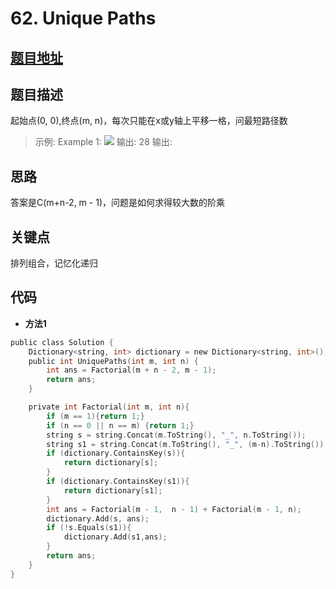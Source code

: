 #   62. Unique Paths
  
  
  
##  [题目地址](https://leetcode.com/problems/unique-paths/ )
  
  
  
##  题目描述
起始点(0, 0),终点(m, n)，每次只能在x或y轴上平移一格，问最短路径数
  
  
>
>示例:
>Example 1:
>![](https://assets.leetcode.com/uploads/2018/10/22/robot_maze.png )
>输出: 28
>输出: 
  
  
##  思路
答案是C(m+n-2, m - 1)，问题是如何求得较大数的阶乘
  
  
  
##  关键点
排列组合，记忆化递归
  
  
##  代码
  
  
* **方法1**
```c
public class Solution {
    Dictionary<string, int> dictionary = new Dictionary<string, int>();
    public int UniquePaths(int m, int n) {
        int ans = Factorial(m + n - 2, m - 1);
        return ans;
    }

    private int Factorial(int m, int n){
        if (m == 1){return 1;}
        if (n == 0 || n == m) {return 1;}
        string s = string.Concat(m.ToString(), "_", n.ToString());
        string s1 = string.Concat(m.ToString(), "_", (m-n).ToString());
        if (dictionary.ContainsKey(s)){
            return dictionary[s];
        }
        if (dictionary.ContainsKey(s1)){
            return dictionary[s1];
        }
        int ans = Factorial(m - 1,  n - 1) + Factorial(m - 1, n);
        dictionary.Add(s, ans);
        if (!s.Equals(s1)){
            dictionary.Add(s1,ans);
        }
        return ans;
    }
}
```
  
  